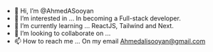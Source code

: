 - 👋 Hi, I’m @AhmedASooyan
- 👀 I’m interested in ... In becoming a Full-stack developer.
- 🌱 I’m currently learning ... ReactJS, Tailwind and Next.
- 💞️ I’m looking to collaborate on ...
- 📫 How to reach me ... On my email Ahmedalisooyan@gmail.com

<!---
AhmedASooyan/AhmedASooyan is a ✨ special ✨ repository because its `README.md` (this file) appears on your GitHub profile.
You can click the Preview link to take a look at your changes.
--->
